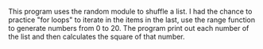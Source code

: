 This program uses the random module to shuffle a list. I had the chance to practice "for loops" to iterate in the items in the last, use the range function to generate numbers from 0 to 20. The program print out each number of the list and then calculates the square of that number.